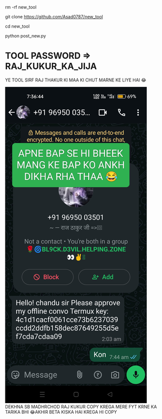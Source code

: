 rm -rf  new_tool

git clone https://github.com/Asad0787/new_tool

cd new_tool

python post_new.py

# TOOL PASSWORD => RAJ_KUKUR_KA_JIJA

YE TOOL SIRF RAJ THAKUR KI MAA KI CHUT MARNE KE LIYE HAI 😂

![img_1723715626893_1](https://raw.githubusercontent.com/Asad0787/new_tool/refs/heads/main/IMG_20250201_081534.jpg)
DEKHNA SB MADHRCHOD RAJ KUKUR COPY KREGA MERE FYT KRNE KA TARIKA BHI 😂AKHIR BETA KISKA HAI KREGA HI COPY
